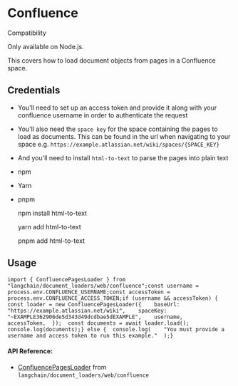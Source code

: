 Confluence
==========

Compatibility

Only available on Node.js.

This covers how to load document objects from pages in a Confluence space.

Credentials[​](#credentials "Direct link to Credentials")
---------------------------------------------------------

*   You'll need to set up an access token and provide it along with your confluence username in order to authenticate the request
*   You'll also need the `space key` for the space containing the pages to load as documents. This can be found in the url when navigating to your space e.g. `https://example.atlassian.net/wiki/spaces/{SPACE_KEY}`
*   And you'll need to install `html-to-text` to parse the pages into plain text

*   npm
*   Yarn
*   pnpm

    npm install html-to-text

    yarn add html-to-text

    pnpm add html-to-text

Usage[​](#usage "Direct link to Usage")
---------------------------------------

    import { ConfluencePagesLoader } from "langchain/document_loaders/web/confluence";const username = process.env.CONFLUENCE_USERNAME;const accessToken = process.env.CONFLUENCE_ACCESS_TOKEN;if (username && accessToken) {  const loader = new ConfluencePagesLoader({    baseUrl: "https://example.atlassian.net/wiki",    spaceKey: "~EXAMPLE362906de5d343d49dcdbae5dEXAMPLE",    username,    accessToken,  });  const documents = await loader.load();  console.log(documents);} else {  console.log(    "You must provide a username and access token to run this example."  );}

#### API Reference:

*   [ConfluencePagesLoader](/docs/api/document_loaders_web_confluence/classes/ConfluencePagesLoader) from `langchain/document_loaders/web/confluence`